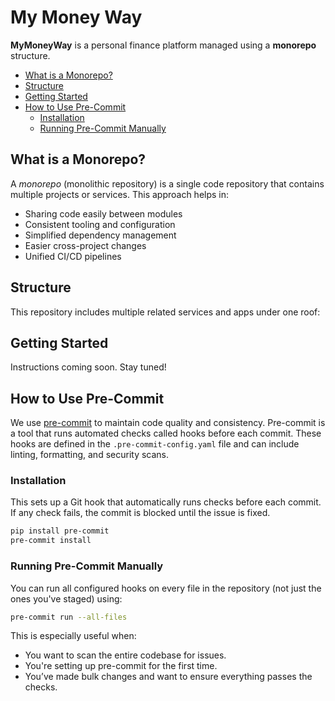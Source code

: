 # My Money Way

**MyMoneyWay** is a personal finance platform managed using a **monorepo** structure.

<!-- mdformat-toc start --slug=github --maxlevel=6 --minlevel=2 -->

- [What is a Monorepo?](#what-is-a-monorepo)
- [Structure](#structure)
- [Getting Started](#getting-started)
- [How to Use Pre-Commit](#how-to-use-pre-commit)
  - [Installation](#installation)
  - [Running Pre-Commit Manually](#running-pre-commit-manually)

<!-- mdformat-toc end -->

## What is a Monorepo?<a name="what-is-a-monorepo"></a>

A *monorepo* (monolithic repository) is a single code repository that contains multiple projects or services. This approach helps in:

- Sharing code easily between modules
- Consistent tooling and configuration
- Simplified dependency management
- Easier cross-project changes
- Unified CI/CD pipelines

## Structure<a name="structure"></a>

This repository includes multiple related services and apps under one roof:

## Getting Started<a name="getting-started"></a>

Instructions coming soon. Stay tuned!

## How to Use Pre-Commit<a name="how-to-use-pre-commit"></a>

We use [pre-commit](https://pre-commit.com/) to maintain code quality and consistency.
Pre-commit is a tool that runs automated checks called hooks before each commit.
These hooks are defined in the `.pre-commit-config.yaml` file and can include linting, formatting, and security scans.

### Installation<a name="installation"></a>

This sets up a Git hook that automatically runs checks before each commit. If any check fails, the commit is blocked until the issue is fixed.

```bash
pip install pre-commit
pre-commit install
```

### Running Pre-Commit Manually<a name="running-pre-commit-manually"></a>

You can run all configured hooks on every file in the repository (not just the ones you've staged) using:

```bash
pre-commit run --all-files
```

This is especially useful when:

- You want to scan the entire codebase for issues.
- You're setting up pre-commit for the first time.
- You’ve made bulk changes and want to ensure everything passes the checks.
